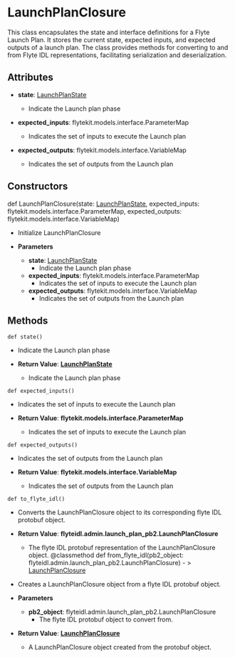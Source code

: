 # LaunchPlanClosure

This class encapsulates the state and interface definitions for a Flyte Launch Plan. It stores the current state, expected inputs, and expected outputs of a launch plan. The class provides methods for converting to and from Flyte IDL representations, facilitating serialization and deserialization.

## Attributes

- **state**: [LaunchPlanState](flytekit_models_launch_plan_launchplanstate)
  - Indicate the Launch plan phase

- **expected_inputs**: flytekit.models.interface.ParameterMap
  - Indicates the set of inputs to execute the Launch plan

- **expected_outputs**: flytekit.models.interface.VariableMap
  - Indicates the set of outputs from the Launch plan

## Constructors
def LaunchPlanClosure(state: [LaunchPlanState](flytekit_models_launch_plan_launchplanstate), expected_inputs: flytekit.models.interface.ParameterMap, expected_outputs: flytekit.models.interface.VariableMap)
-  Initialize LaunchPlanClosure
- **Parameters**

  - **state**: [LaunchPlanState](flytekit_models_launch_plan_launchplanstate)
    - Indicate the Launch plan phase
  - **expected_inputs**: flytekit.models.interface.ParameterMap
    - Indicates the set of inputs to execute the Launch plan
  - **expected_outputs**: flytekit.models.interface.VariableMap
    - Indicates the set of outputs from the Launch plan



## Methods
```@classmethod
def state()
```
-  Indicate the Launch plan phase

- **Return Value**:
**[LaunchPlanState](flytekit_models_launch_plan_launchplanstate)**
  - Indicate the Launch plan phase
```@classmethod
def expected_inputs()
```
-  Indicates the set of inputs to execute the Launch plan

- **Return Value**:
**flytekit.models.interface.ParameterMap**
  - Indicates the set of inputs to execute the Launch plan
```@classmethod
def expected_outputs()
```
-  Indicates the set of outputs from the Launch plan

- **Return Value**:
**flytekit.models.interface.VariableMap**
  - Indicates the set of outputs from the Launch plan
```@classmethod
def to_flyte_idl()
```
-  Converts the LaunchPlanClosure object to its corresponding flyte IDL protobuf object.

- **Return Value**:
**flyteidl.admin.launch_plan_pb2.LaunchPlanClosure**
  - The flyte IDL protobuf representation of the LaunchPlanClosure object.
@classmethod
def from_flyte_idl(pb2_object: flyteidl.admin.launch_plan_pb2.LaunchPlanClosure) - > [LaunchPlanClosure](flytekit_models_launch_plan_launchplanclosure)
-  Creates a LaunchPlanClosure object from a flyte IDL protobuf object.
- **Parameters**

  - **pb2_object**: flyteidl.admin.launch_plan_pb2.LaunchPlanClosure
    - The flyte IDL protobuf object to convert from.

- **Return Value**:
**[LaunchPlanClosure](flytekit_models_launch_plan_launchplanclosure)**
  - A LaunchPlanClosure object created from the protobuf object.
